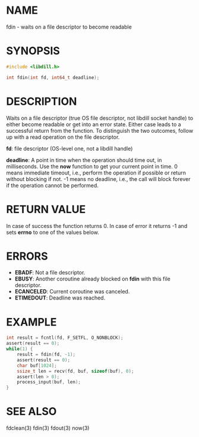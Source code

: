 # NAME

fdin - waits on a file descriptor to become readable

# SYNOPSIS

```c
#include <libdill.h>

int fdin(int fd, int64_t deadline);
```

# DESCRIPTION

Waits on a file descriptor (true OS file descriptor, not libdill
socket handle) to either become readable or get into an error state.
Either case leads to a successful return from the function. To
distinguish the two outcomes, follow up with a read operation on
the file descriptor.

**fd**: file descriptor (OS-level one, not a libdill handle)

**deadline**: A point in time when the operation should time out, in milliseconds. Use the **now** function to get your current point in time. 0 means immediate timeout, i.e., perform the operation if possible or return without blocking if not. -1 means no deadline, i.e., the call will block forever if the operation cannot be performed.

# RETURN VALUE

In case of success the function returns 0. In case of error it returns -1 and sets **errno** to one of the values below.

# ERRORS

* **EBADF**: Not a file descriptor.
* **EBUSY**: Another coroutine already blocked on **fdin** with this file descriptor.
* **ECANCELED**: Current coroutine was canceled.
* **ETIMEDOUT**: Deadline was reached.

# EXAMPLE

```c
int result = fcntl(fd, F_SETFL, O_NONBLOCK);
assert(result == 0);
while(1) {
    result = fdin(fd, -1);
    assert(result == 0);
    char buf[1024];
    ssize_t len = recv(fd, buf, sizeof(buf), 0);
    assert(len > 0);
    process_input(buf, len);
}
```
# SEE ALSO

fdclean(3) fdin(3) fdout(3) now(3) 
